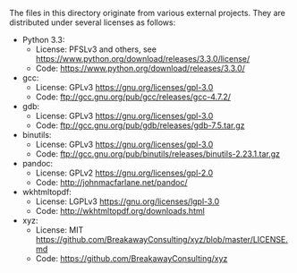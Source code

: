 The files in this directory originate from various external projects.
They are distributed under several licenses as follows:

* Python 3.3: 
  - License: PFSLv3 and others, see https://www.python.org/download/releases/3.3.0/license/
  - Code: https://www.python.org/download/releases/3.3.0/
* gcc: 
  - License: GPLv3 https://gnu.org/licenses/gpl-3.0
  - Code: ftp://gcc.gnu.org/pub/gcc/releases/gcc-4.7.2/
* gdb: 
  - License: GPLv3 https://gnu.org/licenses/gpl-3.0
  - Code: ftp://gcc.gnu.org/pub/gdb/releases/gdb-7.5.tar.gz
* binutils: 
  - License: GPLv3 https://gnu.org/licenses/gpl-3.0
  - Code: ftp://gcc.gnu.org/pub/binutils/releases/binutils-2.23.1.tar.gz
* pandoc: 
  - License: GPLv2 https://gnu.org/licenses/gpl-2.0
  - Code: http://johnmacfarlane.net/pandoc/
* wkhtmltopdf: 
  - License: LGPLv3 https://gnu.org/licenses/lgpl-3.0
  - Code: http://wkhtmltopdf.org/downloads.html
* xyz: 
  - License: MIT https://github.com/BreakawayConsulting/xyz/blob/master/LICENSE.md
  - Code: https://github.com/BreakawayConsulting/xyz
